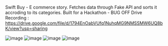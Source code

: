 Swift Buy - E commerce story. Fetches data through Fake API and sorts it accroding to its categories.
Built for a Hackathon - BUG OFF
Drive Recording : https://drive.google.com/file/d/1794EnOabVUfq1NuhqMG9NMSSMW6UQ8bK/view?usp=sharing

![image](https://github.com/pratyushdev-codes/BugOff-Swift/assets/109750976/bb8a3da5-5591-45c6-9db7-0b62ec64851a)
![image](https://github.com/pratyushdev-codes/BugOff-Swift/assets/109750976/4bd7887f-4684-48bb-a1c4-b6c83aa0115c)
![image](https://github.com/pratyushdev-codes/BugOff-Swift/assets/109750976/cf7a1968-91b7-4dfe-8d06-3f6355efc799)
![image](https://github.com/pratyushdev-codes/BugOff-Swift/assets/109750976/95ecf22f-f7c8-4a92-8c5c-b80640568a15)



